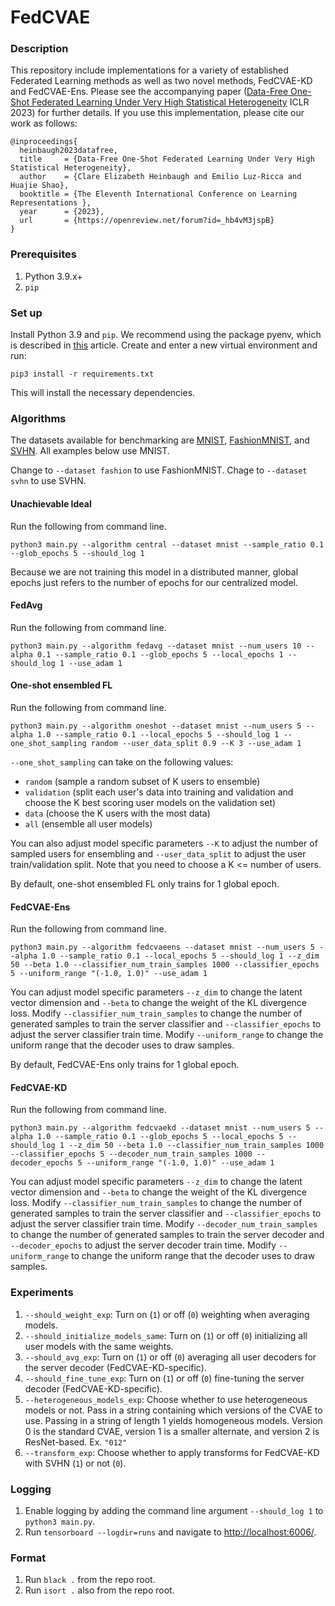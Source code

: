 # FedCVAE

### Description
This repository include implementations for a variety of established Federated Learning methods as well as two novel methods, FedCVAE-KD and FedCVAE-Ens. Please see the accompanying paper ([Data-Free One-Shot Federated Learning Under Very High Statistical Heterogeneity](https://openreview.net/forum?id=_hb4vM3jspB) ICLR 2023) for further details. If you use this implementation, please cite our work as follows:

```
@inproceedings{
  heinbaugh2023datafree,
  title     = {Data-Free One-Shot Federated Learning Under Very High Statistical Heterogeneity},
  author    = {Clare Elizabeth Heinbaugh and Emilio Luz-Ricca and Huajie Shao},
  booktitle = {The Eleventh International Conference on Learning Representations },
  year      = {2023},
  url       = {https://openreview.net/forum?id=_hb4vM3jspB}
}
```

### Prerequisites
1. Python 3.9.x+
2. `pip`

### Set up
Install Python 3.9 and `pip`. We recommend using the package pyenv, which is described in [this](https://realpython.com/intro-to-pyenv/) article.
Create and enter a new virtual environment and run:
```
pip3 install -r requirements.txt
```
This will install the necessary dependencies.

### Algorithms

The datasets available for benchmarking are [MNIST](http://yann.lecun.com/exdb/mnist/), [FashionMNIST](https://github.com/zalandoresearch/fashion-mnist), and [SVHN](http://ufldl.stanford.edu/housenumbers/). All examples below use MNIST.

Change to `--dataset fashion` to use FashionMNIST. 
Chage to `--dataset svhn` to use SVHN.

#### Unachievable Ideal
Run the following from command line.
```
python3 main.py --algorithm central --dataset mnist --sample_ratio 0.1 --glob_epochs 5 --should_log 1 
```
Because we are not training this model in a distributed manner, global epochs just refers to the number of epochs for our centralized model.

#### FedAvg
Run the following from command line.
```
python3 main.py --algorithm fedavg --dataset mnist --num_users 10 --alpha 0.1 --sample_ratio 0.1 --glob_epochs 5 --local_epochs 1 --should_log 1 --use_adam 1
```

#### One-shot ensembled FL
Run the following from command line.
```
python3 main.py --algorithm oneshot --dataset mnist --num_users 5 --alpha 1.0 --sample_ratio 0.1 --local_epochs 5 --should_log 1 --one_shot_sampling random --user_data_split 0.9 --K 3 --use_adam 1
```
`--one_shot_sampling` can take on the following values:
- `random` (sample a random subset of K users to ensemble)
- `validation` (split each user's data into training and validation and choose the K best scoring user models on the validation set)
- `data` (choose the K users with the most data)
- `all` (ensemble all user models)

You can also adjust model specific parameters `--K` to adjust the number of sampled users for ensembling and `--user_data_split` to adjust the user train/validation split. Note that you need to choose a K <= number of users.

By default, one-shot ensembled FL only trains for 1 global epoch.

#### FedCVAE-Ens
Run the following from command line. 
```
python3 main.py --algorithm fedcvaeens --dataset mnist --num_users 5 --alpha 1.0 --sample_ratio 0.1 --local_epochs 5 --should_log 1 --z_dim 50 --beta 1.0 --classifier_num_train_samples 1000 --classifier_epochs 5 --uniform_range "(-1.0, 1.0)" --use_adam 1       
```
You can adjust model specific parameters `--z_dim` to change the latent vector dimension and `--beta` to change the weight of the KL divergence loss.
Modify `--classifier_num_train_samples` to change the number of generated samples to train the server classifier and `--classifier_epochs` to adjust the server classifier train time.
Modify `--uniform_range` to change the uniform range that the decoder uses to draw samples.

By default, FedCVAE-Ens only trains for 1 global epoch.

#### FedCVAE-KD
Run the following from command line.
```
python3 main.py --algorithm fedcvaekd --dataset mnist --num_users 5 --alpha 1.0 --sample_ratio 0.1 --glob_epochs 5 --local_epochs 5 --should_log 1 --z_dim 50 --beta 1.0 --classifier_num_train_samples 1000 --classifier_epochs 5 --decoder_num_train_samples 1000 --decoder_epochs 5 --uniform_range "(-1.0, 1.0)" --use_adam 1  
```
You can adjust model specific parameters `--z_dim` to change the latent vector dimension and `--beta` to change the weight of the KL divergence loss.
Modify `--classifier_num_train_samples` to change the number of generated samples to train the server classifier and `--classifier_epochs` to adjust the server classifier train time.
Modify `--decoder_num_train_samples` to change the number of generated samples to train the server decoder and `--decoder_epochs` to adjust the server decoder train time.
Modify `--uniform_range` to change the uniform range that the decoder uses to draw samples.

### Experiments
1. `--should_weight_exp`: Turn on (`1`) or off (`0`) weighting when averaging models.
2. `--should_initialize_models_same`: Turn on (`1`) or off (`0`) initializing all user models with the same weights.
3. `--should_avg_exp`: Turn on (`1`) or off (`0`) averaging all user decoders for the server decoder (FedCVAE-KD-specific).
4. `--should_fine_tune_exp`: Turn on (`1`) or off (`0`) fine-tuning the server decoder (FedCVAE-KD-specific).
5. `--heterogeneous_models_exp`: Choose whether to use heterogeneous models or not. Pass in a string containing which versions of the CVAE to use. Passing in a string of length 1 yields homogeneous models. Version 0 is the standard CVAE, version 1 is a smaller alternate, and version 2 is ResNet-based. Ex. `"012"`
6. `--transform_exp`: Choose whether to apply transforms for FedCVAE-KD with SVHN (`1`) or not (`0`). 

### Logging
1. Enable logging by adding the command line argument `--should_log 1` to `python3 main.py`.
2. Run `tensorboard --logdir=runs` and navigate to [http://localhost:6006/](http://localhost:6006/).

### Format
1. Run `black .` from the repo root.
2. Run `isort .` also from the repo root.

